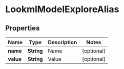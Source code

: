 
# LookmlModelExploreAlias

## Properties
Name | Type | Description | Notes
------------ | ------------- | ------------- | -------------
**name** | **String** | Name |  [optional]
**value** | **String** | Value |  [optional]



